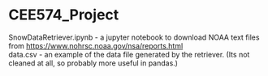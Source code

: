 # CEE574_Project




SnowDataRetriever.ipynb - a jupyter notebook to download NOAA text files from https://www.nohrsc.noaa.gov/nsa/reports.html  
data.csv - an example of the data file generated by the retriever. (Its not cleaned at all, so probably more useful in pandas.)
